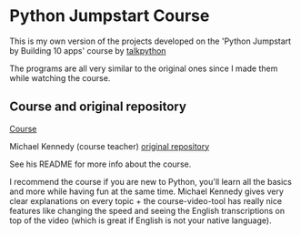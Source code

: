 # Python Jumpstart Course 

This is my own version of the projects developed on the 'Python Jumpstart by Building 10 apps' course by [talkpython](https://training.talkpython.fm/)

The programs are all very similar to the original ones since I made them while watching the course.

## Course and original repository

[Course](https://training.talkpython.fm/courses/details/python-language-jumpstart-building-10-apps)

Michael Kennedy (course teacher) [original repository](https://github.com/mikeckennedy/python-jumpstart-course-demos)

See his README for more info about the course.

I recommend the course if you are new to Python, you'll learn all the basics and more while having fun at the same time. Michael Kennedy gives very clear explanations on every topic + the course-video-tool has really nice features like changing the speed and seeing the English transcriptions on top of the video (which is great if English is not your native language).
